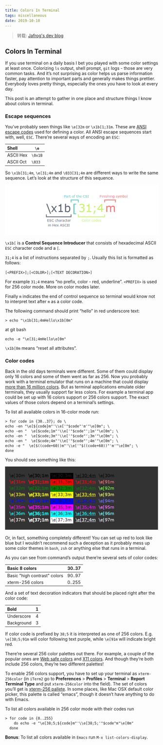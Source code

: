 ```yaml
---
title: Colors In Terminal
tags: miscellaneous
date: 2019-10-10
---
```


> 转载: [Jafrog's dev blog](http://jafrog.com/2013/11/23/colors-in-terminal.html)

## Colors In Terminal

If you use terminal on a daily basis I bet you played with some color settings at least once. Colorizing `ls` output, shell prompt, `git` logs - those are very common tasks. And it’s not surprising as color helps us parse information faster, pay attention to important parts and generally makes things prettier. Everybody loves pretty things, especially the ones you have to look at every day.

This post is an attempt to gather in one place and structure things I know about colors in terminal.

### Escape sequences

You’ve probably seen things like `\e[32m` or `\x1b[1;31m`. These are [ANSI escape codes](http://en.wikipedia.org/wiki/ANSI_escape_code) used for defining a color. All ANSI escape sequences start with, well, `ESC`. There’re several ways of encoding an `ESC`:

| Shell     | `\e`    |
| :-------- | ------- |
| ASCII Hex | `\0x1B` |
| ASCII Oct | `\033`  |

So `\x1b[31;4m`, `\e[31;4m` and `\033[31;4m` are different ways to write the same sequence. Let’s look at the structure of this sequence.

![sequence_structure](colors-in-terminal/sequence_structure.png)

`\x1b[` is a **Control Sequence Introducer** that consists of hexadecimal ASCII `ESC` character code and a `[`.

`31;4` is a list of instructions separated by `;`. Usually this list is formatted as follows:

`[<PREFIX>];[<COLOR>];[<TEXT DECORATION>]`

For example `31;4` means “no prefix, color - red, underline”. `<PREFIX>` is used for 256 color mode. More on color modes later.

Finally `m` indicates the end of control sequence so terminal would know not to interpret text after `m` as a color code.

The following command should print “hello” in red underscore text:

```
> echo "\x1b[31;4mHello\x1b[0m"
```

at git bash

```
echo -e "\e[31;4mHello\e[0m"
```

`\x1b[0m` means “reset all attributes”.

### Color codes

Back in the old days terminals were different. Some of them could display only 16 colors and some of them went as far as 256. Now you probably work with a terminal emulator that runs on a machine that could display [more than 16 million colors](http://en.wikipedia.org/wiki/List_of_monochrome_and_RGB_palettes#24-bit_RGB). But as terminal applications emulate older terminals, they usually support far less colors. For example a terminal app could be set up with 16 colors support or 256 colors support. The exact values of those colors depend on a terminal’s settings.

To list all available colors in 16-color mode run:

```shell
> for code in {30..37}; do \
echo -en "\e[${code}m"'\\e['"$code"'m'"\e[0m"; \
echo -en "  \e[$code;1m"'\\e['"$code"';1m'"\e[0m"; \
echo -en "  \e[$code;3m"'\\e['"$code"';3m'"\e[0m"; \
echo -en "  \e[$code;4m"'\\e['"$code"';4m'"\e[0m"; \
echo -e "  \e[$((code+60))m"'\\e['"$((code+60))"'m'"\e[0m"; \
done
```

You should see something like this:

![16color_mode](colors-in-terminal/16color_mode.png)

Or, in fact, something completely different! You can set up red to look like blue but I wouldn’t recommend such a deception as it probably mess up some color themes in `bash`, `zsh` or anything else that runs in a terminal.

As you can see from command’s output there’re several sets of color codes:

| Basic 8 colors               | 30..37 |
| :--------------------------- | ------ |
| Basic "high contrast" colors | 90..97 |
| xterm-256 colors             | 0..255 |

And a set of text decoration indicators that should be placed right after the color code:

| Bold       | 1   |
| :--------- | --- |
| Underscore | 4   |
| Background | 3   |

If color code is prefixed by `38;5` it is interpreted as one of 256 colors. E.g. `\e[38;5;91m` will color following text purple, while `\e[91m` will indicate bright red.

There’re several 256 color palettes out there. For example, a couple of the popular ones are [Web safe colors](http://en.wikipedia.org/wiki/Web_colors#Web-safe_colors) and [X11 colors](http://en.wikipedia.org/wiki/X11_color_names). And though they’re both include 256 colors, they’re two different palettes!

To enable 256 colors support, you have to set up your terminal as `xterm-256color` (in `iTerm2` go to **Preferences** > **Profiles** > **Terminal** > **Report Terminal Type** and put `xterm-256color` into the field). The set of colors you’ll get is [xterm-256 pallete](http://en.wikipedia.org/wiki/File:Xterm_256color_chart.svg). In some places, like Mac OSX default color picker, this palette is called “emacs”, though it doesn’t have anything to do with Emacs.

To list all colors available in 256 color mode with their codes run

```shell
> for code in {0..255}
    do echo -e "\e[38;5;${code}m"'\\e[38;5;'"$code"m"\e[0m"
  done
```

**Bonus**: To list all colors available in `Emacs` run `M-x list-colors-display`.
